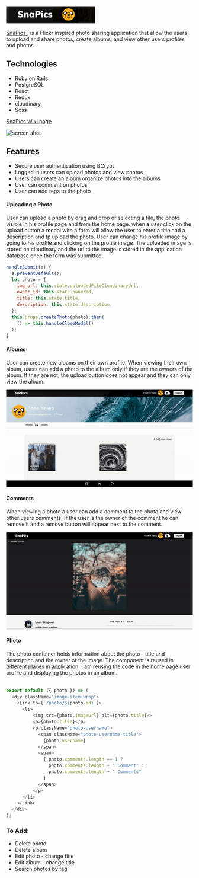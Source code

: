 
![screen shot](app/assets/images/Slide1.png)


[SnaPics ](https://snap-pics.herokuapp.com/), is a Flickr inspired photo sharing application that allow the users to upload and share photos, create albums, and view other users profiles and photos.

## Technologies

* Ruby on Rails
* PostgreSQL
* React  
* Redux
* cloudinary
* Scss

[SnaPics Wiki page](https://github.com/roniRamon/snapics/wiki)

![screen shot](app/assets/images/screen_show.png)

## Features
* Secure user authentication using BCrypt
* Logged in users can upload photos and view photos
* Users can create an album organize photos into the albums
* User can comment on photos
* User can add tags to the photo

#### Uploading a Photo
User can upload a photo by drag and drop or selecting a file, the photo visible in his profile page and from the home page.
when a user click on the upload button a modal with a form will allow the user to enter a title and a description and tp upload the photo.
User can change his profile image by going to his profile and clicking on the profile image.
The uploaded image is stored on cloudinary and the url to the image is stored in the application database once the form was submitted.

```javascript
handleSubmit(e) {
  e.preventDefault();
  let photo = {
    img_url: this.state.uploadedFileCloudinaryUrl,
    owner_id: this.state.ownerId,
    title: this.state.title,
    description: this.state.description,
  };
  this.props.createPhoto(photo).then(
    () => this.handleCloseModal()
  );
}
```
#### Albums
User can create new albums on their own profile.
When viewing their own album, users can add a photo to the album only if they are the owners of the album. If they are not, the upload button does not appear and they can only view the album.

![comments](app/assets/images/album.gif)


#### Comments
When viewing a photo a user can add a comment to the photo and view other users comments. If the user is the owner of the comment he can remove it and a remove button will appear next to the comment.

![comments](app/assets/images/comments.gif)


#### Photo
 The photo container holds information about the
 photo - title and description and the owner of the image. The component is reused in different places in application. I am reusing the code in the home page user profile and displaying the photos in an album.

```javascript

export default ({ photo }) => (
  <div className="image-item-wrap">
    <Link to={`/photo/${photo.id}`}>
      <li>
          <img src={photo.imageUrl} alt={photo.title}/>
          <p>{photo.title}</p>
          <p className="photo-username">
            <span className="photo-username-title">
              {photo.username}
            </span>
            <span>
              { photo.comments.length == 1 ?
                photo.comments.length + " Comment" :
                photo.comments.length + " Comments"
              }
            </span>
          </p>
      </li>
    </Link>
  </div>
);
```

### To Add:

  * Delete photo
  * Delete album
  * Edit photo - change title
  * Edit album - change title
  * Search photos by tag 
